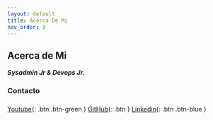 ```yaml
---
layout: default
title: Acerca De Mi
nav_order: 3
---
```


## Acerca de Mi

**_Sysadmin Jr & Devops Jr._**

### Contacto
### 
[Youtube](https://www.youtube.com/channel/UCledsaFq1uBeyGbmxzSG_4Q){: .btn .btn-green }
[GitHub](https://github.com/Lucho00Cuba){: .btn }
[Linkedin](https://www.linkedin.com/in/luis-octavio-mota-verdasco-sys-admin/){: .btn .btn-blue }
